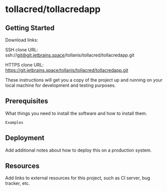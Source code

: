 # tollacred/tollacredapp



## Getting Started

Download links:

SSH clone URL: ssh://git@git.jetbrains.space/tollanis/tollacred/tollacredapp.git

HTTPS clone URL: https://git.jetbrains.space/tollanis/tollacred/tollacredapp.git



These instructions will get you a copy of the project up and running on your local machine for development and testing purposes.

## Prerequisites

What things you need to install the software and how to install them.

```
Examples
```

## Deployment

Add additional notes about how to deploy this on a production system.

## Resources

Add links to external resources for this project, such as CI server, bug tracker, etc.
